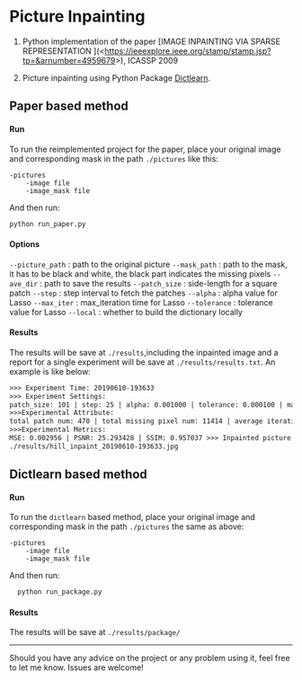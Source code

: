 # Picture Inpainting

1. Python implementation of the paper [IMAGE INPAINTING VIA SPARSE REPRESENTATION ](<<https://ieeexplore.ieee.org/stamp/stamp.jsp?tp=&arnumber=4959679>>), ICASSP 2009

2. Picture inpainting using Python Package [Dictlearn](<https://dictlearn.readthedocs.io/en/latest/algorithms.html#inpaint>).

## Paper based method

#### Run

To run the reimplemented project for the paper, place your original image and corresponding mask in the path `./pictures` like this:

```
-pictures
	-image file
	-image_mask file
```

And then run:

 ```sh
 python run_paper.py
 ```

#### Options

`--picture_path` : path to the original picture
`--mask_path`       : path to the mask, it has to be black and white, the black part indicates the missing pixels
`--ave_dir`           : path to save the results
`--patch_size`     : side-length for a square patch
`--step`                  : step interval to fetch the patches
`--alpha`                : alpha value for Lasso
`--max_iter`          : max_iteration time for Lasso
`--tolerance`        : tolerance value for Lasso
`--local`                : whether to build the dictionary locally

#### Results

The results will be save at `./results`,including the inpainted image and a report for a single experiment will be save at `./results/results.txt`. An example is like below:

```txt
>>> Experiment Time: 20190610-193633 
>>> Experiment Settings: 
patch_size: 101 | step: 25 | alpha: 0.001000 | tolerance: 0.000100 | max_iter: 10000 | local: 1 
>>>Experimental Attribute: 
total patch num: 470 | total missing pixel num: 11414 | average iteration: 100 | total time used: 293 s 
>>>Experimental Metrics: 
MSE: 0.002956 | PSNR: 25.293428 | SSIM: 0.957037 >>> Inpainted picture save at: 
./results/hill_inpaint_20190610-193633.jpg 
```



## Dictlearn based method

#### Run

To run the `dictlearn` based  method, place your original image and corresponding mask in the path `./pictures` the same as above:

```
-pictures
	-image file
	-image_mask file
```

And then run:

```sh
  python run_package.py
```

#### Results

The results will be save at `./results/package/`



------

Should you have any advice on the project or any problem using it, feel free to let me know. Issues are welcome!